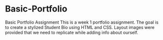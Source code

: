 # Basic-Portfolio
Basic Portfolio Assignment
This is a week 1 portfolio assignment. The goal is to create a stylized Student Bio using HTML and CSS. Layout images were provided that we need to replicate while adding info about ourself. 

